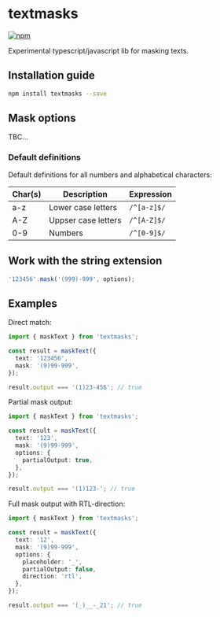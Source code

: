 # textmasks

[![npm](https://img.shields.io/npm/v/textmasks)](https://www.npmjs.com/package/textmasks)

Experimental typescript/javascript lib for masking texts.

## Installation guide

```bash
npm install textmasks --save
```

## Mask options

TBC...

### Default definitions

Default definitions for all numbers and alphabetical characters:

| Char(s) | Description         | Expression  |
| ------- | ------------------- | ----------- |
| a-z     | Lower case letters  | `/^[a-z]$/` |
| A-Z     | Uppser case letters | `/^[A-Z]$/` |
| 0-9     | Numbers             | `/^[0-9]$/` |

## Work with the string extension

```typescript
'123456'.mask('(999)-999', options);
```

## Examples

Direct match:

```typescript
import { maskText } from 'textmasks';

const result = maskText({
  text: '123456',
  mask: '(9)99-999',
});

result.output === '(1)23-456'; // true
```

Partial mask output:

```typescript
import { maskText } from 'textmasks';

const result = maskText({
  text: '123',
  mask: '(9)99-999',
  options: {
    partialOutput: true,
  },
});

result.output === '(1)123-'; // true
```

Full mask output with RTL-direction:

```typescript
import { maskText } from 'textmasks';

const result = maskText({
  text: '12',
  mask: '(9)99-999',
  options: {
    placeholder: '_',
    partialOutput: false,
    direction: 'rtl',
  },
});

result.output === '(_)__-_21'; // true
```
